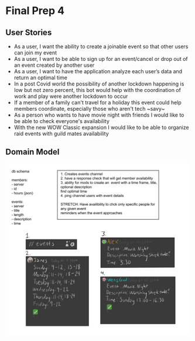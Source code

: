 # Final Prep 4
## User Stories
* As a user, I want the ability to create a joinable event so that other users can join my event
* As a user, I want to be able to sign up for an event/cancel or drop out of an event created by another user
* As a user, I want to have the application analyze each user’s data and return an optimal time
* In a post Covid world the possibility of another lockdown happening is low but not zero percent, this bot would help with the coordination of work and play were another lockdown to occur
* If a member of a family can't travel for a holiday this event could help members coordinate, especially those who aren't tech ~savy~
* As a person who wants to have movie night with friends I would like to be able to check everyone's availability
* With the new WOW Classic expansion I would like to be able to organize raid events with guild mates availability

## Domain Model
![Domain Modeling](Final_Domain_model.jpg)
